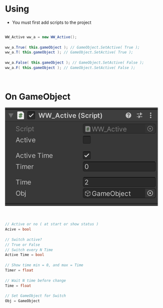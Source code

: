# Using

* You must first add scripts to the project

``` csharp

WW_Active ww_a = new WW_Active();

ww_a.True( this.gameObject ); // GameObject.SetActive( True );
ww_a.T( this.gameObject ); // GameObject.SetActive( True );

ww_a.False( this.gameObject ); // GameObject.SetActive( False );
ww_a.F( this.gameObject ); // GameObject.SetActive( False );

```

<br />

# On GameObject

<img title="a title" alt="Alt text" src="photo.png">

<br />
<br />

``` csharp

// Active or no ( at start or show status )
Acive = bool

// Switch active?
// True or False
// Switch every N Time
Active Time = bool 

// Show time min = 0, and max = Time
Timer = float

// Wait N time before change  
Time = float

// Set GameObject for Switch
Obj = GameObject

```